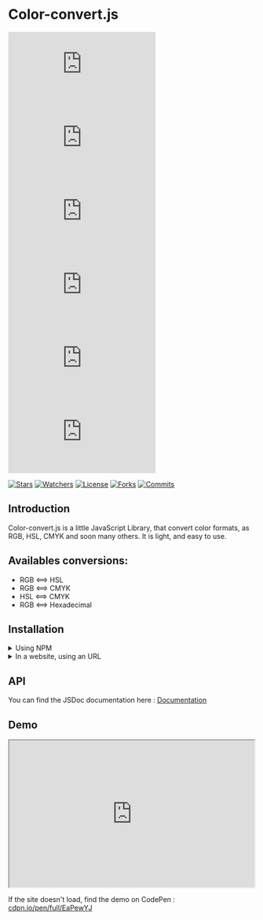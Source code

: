 # Color-convert.js

[![NPM Version](https://img.shields.io/npm/v/%40eliotttak%2Fcolor-convert.js?style=flat&label=Version&cacheSeconds=300&logoSize=1)][npm_project_page]
[![Types](https://badgen.net/npm/types/@eliotttak/color-convert.js "Types")][npm_project_page]
[![Total downloads](https://badges.ws/npm/dt/@eliotttak/color-convert.js?labelColor=%234C4C4C "Total downloads")][npm_project_page]
[![Weekly downloads](https://badges.ws/npm/dw/@eliotttak/color-convert.js?labelColor=%234xcC4C4C "Weekly downloads")][npm_project_page]
[![Node.js version](https://badgen.net/npm/node/@eliotttak/color-convert.js "Node.js version")][npm_project_page]
[![Dependents](https://badgen.net/npm/dependents/@eliotttak/color-convert.js "Node.js version")][npm_project_page]

[![Stars](https://badgen.net/github/stars/eliotttak/color-convert-js "Stars")][github_project_page]
[![Watchers](https://badgen.net/github/watchers/eliotttak/color-convert-js "Watchers")][github_project_page]
[![License](https://badgen.net/github/license/eliotttak/color-convert-js "License")][github_project_page]
[![Forks](https://badgen.net/github/forks/eliotttak/color-convert-js "Forks")][github_project_page]
[![Commits](https://badgen.net/github/commits/eliotttak/color-convert-js "Commits")][github_project_page]

## Introduction
Color-convert.js is a little JavaScript Library, that convert color formats, as RGB, HSL, CMYK and soon many others. It is light, and easy to use.

## Availables conversions:
- RGB <==> HSL
- RGB <==> CMYK
- HSL <==> CMYK
- RGB <==> Hexadecimal


## Installation

<details><summary>Using NPM</span></summary>

First install in your project
```bash
npm install @eliotttak/color-convert.js
```

And then use it in your script
```javascript
const colorConvertJs = require("@eliotttak/color-convert.js")

console.table(colorConvertJs.rgbToHsl(0, 255, 0))
```
Output :

| (index) | Values |
| :-----: | :----: |
|    h    |  120   |
|    s    |  100   |
|    l    |   50   |
</details>
<details><summary>In a website, using an URL</span></summary>

Add this line to you HTML
```html
<script type="text/javascript" src="https://cdn.jsdelivr.net/npm/@eliotttak/color-convert.js"></script>
```

And then you can use it in your scripts:
```javascript
console.table(rgbToHsl(0, 255, 0))
```
Output :

| (index) | Values |
| :-----: | :----: |
|    h    |  120   |
|    s    |  100   |
|    l    |   50   |
</details>

## API
You can find the JSDoc documentation here : [Documentation]

## Demo
<iframe src="https://cdpn.io/pen/full/EaPewYJ" width="500" height="300"></iframe><br />

If the site doesn't load, find the demo on CodePen : [cdpn.io/pen/full/EaPewYJ](https://cdpn.io/pen/full/EaPewYJ) 


  [npm_project_page]: https://npmjs.org/package/@eliotttak/color-convert.js
  [github_project_page]: https://github.com/eliotttak/color-convert-js
  [Documentation]: https://eliotttak.github.io/color-convert-js